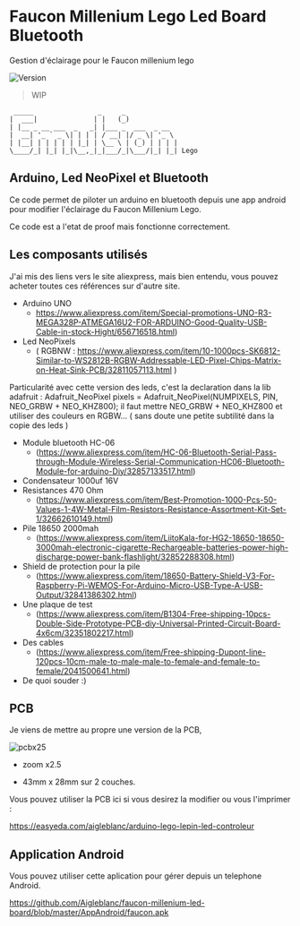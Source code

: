 # Faucon Millenium Lego Led Board Bluetooth
Gestion d'éclairage pour le Faucon millenium lego

![Version](https://img.shields.io/badge/version-v0.9-orange.svg)

> WIP

```
 _____                _     _             
|  ___|              | |   (_)            
| |__ _ __ ___  _   _| |___ _  ___  _ __  
|  __| '_ ` _ \| | | | / __| |/ _ \| '_ \ 
| |__| | | | | | |_| | \__ \ | (_) | | | |
\____/_| |_| |_|\__,_|_|___/_|\___/|_| |_| Lego
```

## Arduino, Led NeoPixel et Bluetooth

Ce code permet de piloter un arduino en bluetooth depuis une app android pour modifier l'éclairage du Faucon Millenium Lego.

Ce code est a l'etat de proof mais fonctionne correctement.

## Les composants utilisés

J'ai mis des liens vers le site aliexpress, mais bien entendu, vous pouvez acheter toutes ces références sur d'autre site.

- Arduino UNO 
  - https://www.aliexpress.com/item/Special-promotions-UNO-R3-MEGA328P-ATMEGA16U2-FOR-ARDUINO-Good-Quality-USB-Cable-in-stock-Hight/656716518.html)
- Led NeoPixels 
  - ( RGBNW : https://www.aliexpress.com/item/10-1000pcs-SK6812-Similar-to-WS2812B-RGBW-Addressable-LED-Pixel-Chips-Matrix-on-Heat-Sink-PCB/32811057113.html )

Particularité avec cette version des leds, c'est la declaration dans la lib adafruit : Adafruit_NeoPixel pixels = Adafruit_NeoPixel(NUMPIXELS, PIN, NEO_GRBW + NEO_KHZ800);
il faut mettre NEO_GRBW + NEO_KHZ800 et utiliser des couleurs en RGBW... ( sans doute une petite subtilité dans la copie des leds )

- Module bluetooth HC-06 
  - (https://www.aliexpress.com/item/HC-06-Bluetooth-Serial-Pass-through-Module-Wireless-Serial-Communication-HC06-Bluetooth-Module-for-arduino-Diy/32857133517.html)
- Condensateur 1000uf 16V
- Resistances 470 Ohm
  - (https://www.aliexpress.com/item/Best-Promotion-1000-Pcs-50-Values-1-4W-Metal-Film-Resistors-Resistance-Assortment-Kit-Set-1/32662610149.html)
- Pile 18650 2000mah
  -  (https://www.aliexpress.com/item/LiitoKala-for-HG2-18650-18650-3000mah-electronic-cigarette-Rechargeable-batteries-power-high-discharge-power-bank-flashlight/32852288308.html)
- Shield de protection pour la pile 
  - (https://www.aliexpress.com/item/18650-Battery-Shield-V3-For-Raspberry-Pi-WEMOS-For-Arduino-Micro-USB-Type-A-USB-Output/32841386302.html)
- Une plaque de test 
  - (https://www.aliexpress.com/item/B1304-Free-shipping-10pcs-Double-Side-Prototype-PCB-diy-Universal-Printed-Circuit-Board-4x6cm/32351802217.html)
- Des cables 
  - (https://www.aliexpress.com/item/Free-shipping-Dupont-line-120pcs-10cm-male-to-male-male-to-female-and-female-to-female/2041500641.html)
- De quoi souder :)

## PCB

Je viens de mettre au propre une version de la PCB, 

![pcbx25](http://img.viky.fr/PCB_Led-board-controleur_20181106155842.png)
- zoom x2.5

- 43mm x 28mm sur 2 couches.

Vous pouvez utiliser la PCB ici si vous desirez la modifier ou vous l'imprimer : 

https://easyeda.com/aigleblanc/arduino-lego-lepin-led-controleur

## Application Android

Vous pouvez utiliser cette aplication pour gérer depuis un telephone Android.

https://github.com/Aigleblanc/faucon-millenium-led-board/blob/master/AppAndroid/faucon.apk